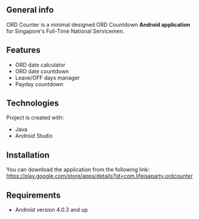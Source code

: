 ## General info
ORD Counter is a minimal designed ORD Countdown **Android application** for Singapore's Full-Time National Servicemen.

## Features
* ORD date calculator
* ORD date countdown
* Leave/OFF days manager
* Payday countdown
	
## Technologies
Project is created with:
* Java
* Android Studio

## Installation
You can download the application from the following link:
https://play.google.com/store/apps/details?id=com.lifeisaparty.ordcounter

## Requirements
* Android version 4.0.3 and up
